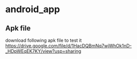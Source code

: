 # android_app

## Apk file
download following apk file to test it
https://drive.google.com/file/d/1HacDQBmNq7wjWhOk1nD-_HDpWEqEK7KY/view?usp=sharing

